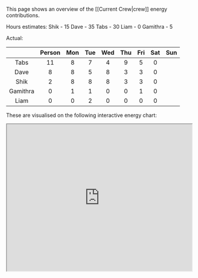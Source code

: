 This page shows an overview of the [[Current Crew|crew]] energy contributions. 

Hours estimates: 
Shik - 15
Dave - 35
Tabs - 30
Liam - 0
Gamithra - 5

Actual:

|          | Person | Mon | Tue | Wed | Thu | Fri | Sat | Sun |
| :------: | :----: | :-: | :-: | :-: | :-: | :-: | :-: | --- |
|   Tabs   |   11   |  8  |  7  |  4  |  9  |  5  |  0  |     |
|   Dave   |   8    |  8  |  5  |  8  |  3  |  3  |  0  |     |
|   Shik   |   2    |  8  |  8  |  8  |  3  |  3  |  0  |     |
| Gamithra |   0    |  1  |  1  |  0  |  0  |  1  |  0  |     |
|   Liam   |   0    |  0  |  2  |  0  |  0  |  0  |  0  |     |

These are visualised on the following interactive energy chart:

<iframe src="https://plotly.com/~tbsfchnr/26/" width="100%" height="400px"></iframe>

